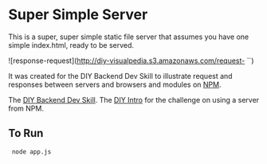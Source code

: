# Super Simple Server

This is a super, super simple static file server that assumes you have one simple index.html, ready to be served. 

![response-request](http://diy-visualpedia.s3.amazonaws.com/request-<response class="png">     ``</response>)

It was created for the DIY Backend Dev Skill to illustrate request and responses between servers and browsers and modules on [NPM](http://www.npmjs.org). 

The [DIY Backend Dev Skill](http://www.diy.org/skills/backenddev).
The [DIY Intro](http://bedev.herokuapps.com/challenge/2) for the challenge on using a server from NPM.

## To Run

     node app.js